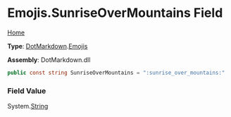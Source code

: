 # Emojis\.SunriseOverMountains Field

[Home](../../../README.md)

**Type**: [DotMarkdown](../../README.md)\.[Emojis](../README.md)

**Assembly**: DotMarkdown\.dll

```csharp
public const string SunriseOverMountains = ":sunrise_over_mountains:"
```

### Field Value

System\.[String](https://docs.microsoft.com/en-us/dotnet/api/system.string)